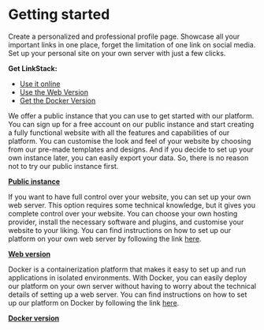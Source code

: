 # Getting started

Create a personalized and professional profile page. Showcase all your important links in one place, forget the limitation of one link on social media. Set up your personal site on your own server with just a few clicks.


**Get LinkStack:**

- [Use it online](https://linksta.cc)
- [Use the Web Version](https://linkstack.org/get-started)
- [Get the Docker Version](https://linkstack.org/docker)


We offer a public instance that you can use to get started with our platform. You can sign up for a free account on our public instance and start creating a fully functional website with all the features and capabilities of our platform. You can customise the look and feel of your website by choosing from our pre-made templates and designs. And if you decide to set up your own instance later, you can easily export your data. So, there is no reason not to try our public instance first.

[**Public instance**](https://linksta.cc)

If you want to have full control over your website, you can set up your own web server. This option requires some technical knowledge, but it gives you complete control over your website. You can choose your own hosting provider, install the necessary software and plugins, and customise your website to your liking. You can find instructions on how to set up our platform on your own web server by following the link [here](https://github.com/LinkStackOrg/LinkStack#readme).

[**Web version**](https://linkstack.org/get-started)

Docker is a containerization platform that makes it easy to set up and run applications in isolated environments. With Docker, you can easily deploy our platform on your own server without having to worry about the technical details of setting up a web server. You can find instructions on how to set up our platform on Docker by following the link [here](https://github.com/linkstackorg/linkstack-docker).

[**Docker version**](https://linkstack.org/docker)
